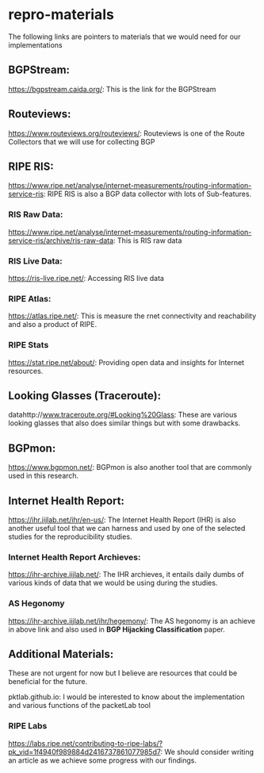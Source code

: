 # repro-materials
The following links are pointers to materials that we would need for our implementations
## BGPStream:
https://bgpstream.caida.org/: This is the link for the BGPStream
## Routeviews:
https://www.routeviews.org/routeviews/: Routeviews is one of the Route Collectors that we will use for collecting BGP
## RIPE RIS:
https://www.ripe.net/analyse/internet-measurements/routing-information-service-ris: RIPE RIS is also a BGP data collector with lots of Sub-features.
  ### RIS Raw Data:
  https://www.ripe.net/analyse/internet-measurements/routing-information-service-ris/archive/ris-raw-data: This is RIS raw data
  ### RIS Live Data:
  https://ris-live.ripe.net/: Accessing RIS live data
  ### RIPE Atlas:
  https://atlas.ripe.net/: This is measure the rnet connectivity and reachability and also a product of RIPE.
  ### RIPE Stats
  https://stat.ripe.net/about/: Providing open data and insights for Internet resources.
## Looking Glasses (Traceroute):
datahttp://www.traceroute.org/#Looking%20Glass: These are various looking glasses that also does similar things but with some drawbacks.

## BGPmon:
https://www.bgpmon.net/: BGPmon is also another tool that are commonly used in this research.

## Internet Health Report:
https://ihr.iijlab.net/ihr/en-us/: The Internet Health Report (IHR) is also another useful tool that we can harness and used by one of the selected studies for the reproducibility studies.
  ### Internet Health Report Archieves:
  https://ihr-archive.iijlab.net/: The IHR archieves, it entails daily dumbs of various kinds of data that we would be using during the studies. 
  
  ### AS Hegonomy
  https://ihr-archive.iijlab.net/ihr/hegemony/: The AS hegonomy is an achieve in above link and also used in **BGP Hijacking Classification** paper.


## Additional Materials: 
These are not urgent for now but I believe are resources that could be beneficial for the future.

pktlab.github.io: I would be interested to know about the implementation and various functions of the packetLab tool

### RIPE Labs
https://labs.ripe.net/contributing-to-ripe-labs/?pk_vid=1f4940f989884d2416737861077985d7: We should consider writing an article as we achieve some progress with our findings.

